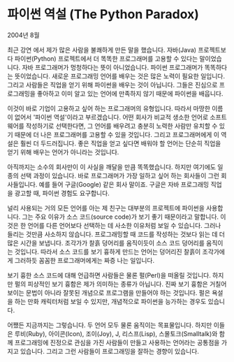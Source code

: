 # 파이썬 역설 (The Python Paradox)

2004년 8월

최근
강연
에서 제가 많은 사람을 불쾌하게 만든 말을 했습니다. 자바(Java) 프로젝트보다 파이썬(Python) 프로젝트에서 더 똑똑한 프로그래머를 고용할 수 있다는 말이었습니다. 자바 프로그래머가 멍청하다는 뜻이 아니었습니다. 파이썬 프로그래머가 똑똑하다는 뜻이었습니다. 새로운 프로그래밍 언어를 배우는 것은 많은 노력이 필요한 일입니다. 그리고 사람들은 직업을 얻기 위해 파이썬을 배우는 것이 아닙니다. 그들은 진심으로 프로그래밍을 좋아하고 이미 알고 있는 언어에 만족하지 않기 때문에 파이썬을 배웁니다.

이것이 바로 기업이 고용하고 싶어 하는 프로그래머의 유형입니다. 따라서 마땅한 이름이 없어서 '파이썬 역설'이라고 부르겠습니다. 어떤 회사가 비교적 생소한 언어로 소프트웨어를 작성하기로 선택한다면, 그 언어를 배우려고 충분히 노력한 사람만 유치할 수 있기 때문에 더 나은 프로그래머를 고용할 수 있을 것입니다. 그리고 프로그래머에게 이 역설은 훨씬 더 두드러집니다. 좋은 직업을 얻고 싶다면 배워야 할 언어는 단순히 직업을 얻기 위해 배우는 언어가 아니라는 것입니다.

아직까지는 소수의 회사만이 이 사실을 깨달을 만큼 똑똑했습니다. 하지만 여기에도 일종의 선택 과정이 있습니다. 바로 프로그래머가 가장 일하고 싶어 하는 회사들이 그런 회사들입니다. 예를 들어 구글(Google) 같은 회사 말이죠. 구글은 자바 프로그래밍 직업을 광고할 때, 파이썬 경험도 요구합니다.

널리 사용되는 거의 모든 언어를 아는 제 친구는 대부분의 프로젝트에 파이썬을 사용합니다. 그는 주요 이유가 소스 코드(source code)가 보기 좋기 때문이라고 말합니다. 이것은 한 언어를 다른 언어보다 선택하는 데 사소한 이유처럼 보일 수 있습니다. 그러나 들리는 것만큼 사소하지 않습니다. 프로그래밍할 때 코드를 작성하는 것보다 읽는 데 더 많은 시간을 보냅니다. 조각가가 찰흙 덩어리를 움직이듯이 소스 코드 덩어리를 움직이는 것입니다. 따라서 소스 코드를 보기 흉하게 만드는 언어는 덩어리진 찰흙이 조각가에게 그러하듯 꼼꼼한 프로그래머에게는 짜증 나는 일입니다.

보기 흉한 소스 코드에 대해 언급하면 사람들은 물론 펄(Perl)을 떠올릴 것입니다. 하지만 펄의 피상적인 보기 흉함은 제가 의미하는 종류가 아닙니다. 진짜 보기 흉함은 거칠어 보이는 문법이 아니라 잘못된 개념으로 프로그램을 만들어야 하는 것입니다. 펄은 욕설을 하는 만화 캐릭터처럼 보일 수 있지만, 개념적으로 파이썬을 능가하는
경우도
있습니다.

어쨌든 지금까지는 그렇습니다. 두 언어 모두 물론
움직이는
목표물입니다. 하지만 이들은 루비(Ruby), 아이콘(Icon), 조이(Joy), J, 리스프(Lisp), 스몰토크(Smalltalk)와 함께 프로그래밍에 진정으로 관심을 가진 사람들이 만들고 사용하는 언어라는 공통점을 가지고 있습니다. 그리고 그런 사람들이 프로그래밍을 잘하는 경향이 있습니다.